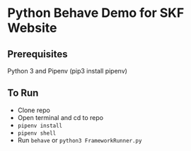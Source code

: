 # Python Behave Demo for SKF Website

## Prerequisites
Python 3 and Pipenv (pip3 install pipenv)

## To Run
* Clone repo
* Open terminal and cd to repo
* `pipenv install`
* `pipenv shell`
* Run `behave` or `python3 FrameworkRunner.py`